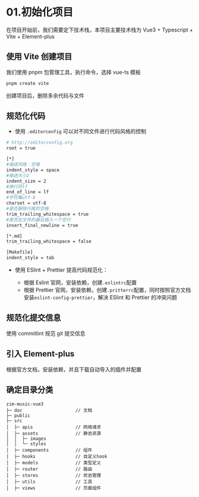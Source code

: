 # 01.初始化项目

在项目开始前，我们需要定下技术栈，本项目主要技术栈为 Vue3 + Typescript + Vite + Element-plus

## 使用 Vite 创建项目

我们使用 pnpm 包管理工具，执行命令，选择 vue-ts 模板

```bash
pnpm create vite
```

创建项目后，删除多余代码与文件

## 规范化代码

- 使用 `.editorconfig` 可以对不同文件进行代码风格的控制

```bash
# http://editorconfig.org
root = true

[*]
#缩进风格：空格
indent_style = space
#缩进大小2
indent_size = 2
#换行符lf
end_of_line = lf
#字符集utf-8
charset = utf-8
#是否删除行尾的空格
trim_trailing_whitespace = true
#是否在文件的最后插入一个空行
insert_final_newline = true

[*.md]
trim_trailing_whitespace = false

[Makefile]
indent_style = tab
```

- 使用 ESlint + Prettier 提高代码规范化：

  - 根据 Eslint 官网，安装依赖，创建`.eslintrc`配置
  - 根据 Prettier 官网，安装依赖，创建`.pritterrc`配置，同时按照官方文档安装`eslint-config-prettier`，解决 ESlint 和 Prettier 的冲突问题

## 规范化提交信息

使用 commitlint 规范 git 提交信息

## 引入 Element-plus

根据官方文档，安装依赖，并且下载自动导入的插件并配置

## 确定目录分类

```
zim-music-vue3
├─ doc                    // 文档
├─ public
├─ src
│  ├─ apis                // 网络请求
│  ├─ assets              // 静态资源
│  │  ├─ images
│  │  └─ styles
│  ├─ components          // 组件
│  ├─ hooks               // 自定义hook
│  ├─ models              // 类型定义
│  ├─ router              // 路由
│  ├─ stores              // 状态管理
│  ├─ utils               // 工具
│  ├─ views               // 页面组件
```
